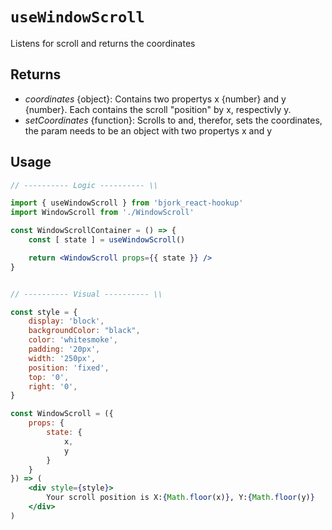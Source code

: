 # `useWindowScroll`
Listens for scroll and returns the coordinates

## Returns
* _coordinates_ {object}: Contains two propertys x {number} and y {number}. Each contains the scroll "position" by x, respectivly y.
* _setCoordinates_ {function}: Scrolls to and, therefor, sets the coordinates, the param needs to be an object with two propertys x and y

## Usage
```jsx
// ---------- Logic ---------- \\

import { useWindowScroll } from 'bjork_react-hookup'
import WindowScroll from './WindowScroll'

const WindowScrollContainer = () => {
	const [ state ] = useWindowScroll()

	return <WindowScroll props={{ state }} />
}


// ---------- Visual ---------- \\

const style = {
	display: 'block',
	backgroundColor: "black",
	color: 'whitesmoke',
	padding: '20px',
	width: '250px',
	position: 'fixed',
	top: '0',
	right: '0',
}

const WindowScroll = ({ 
	props: { 
		state: { 
			x, 
			y 
		} 
	} 
}) => (
	<div style={style}>
		Your scroll position is X:{Math.floor(x)}, Y:{Math.floor(y)}
	</div>
)
```
